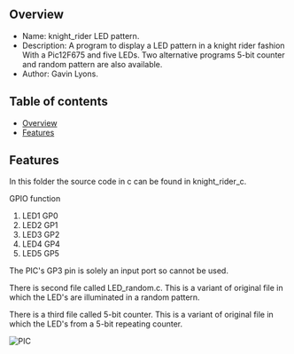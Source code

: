 
Overview
--------------------------------------------
* Name: knight_rider LED pattern. 
* Description: A program to display a LED pattern in a knight rider fashion
With a Pic12F675 and five LEDs. Two alternative programs 5-bit counter and random pattern 
are also available.
* Author: Gavin Lyons.

Table of contents
---------------------------

  * [Overview](#overview)
  * [Features](#features)


Features
----------------------

In this folder the source code in c can be found in knight_rider_c.

GPIO function

1. LED1  GP0
2. LED2  GP1
3. LED3  GP2
4. LED4  GP4
5. LED5  GP5


The PIC's GP3 pin is solely an input port so cannot be used.

There is second file called LED_random.c.
This is a variant of original file in which the LED's
are illuminated in a random pattern. 

There is a third file called 5-bit counter. 
This is a variant of original file in which the LED's
from a 5-bit repeating counter.

![PIC](https://github.com/gavinlyonsrepo/pic_12F675_projects/blob/master/images/knightrider.png)

